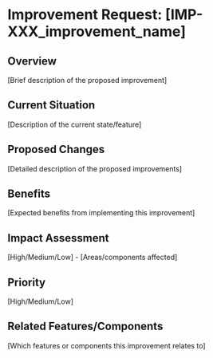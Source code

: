# Improvement Request: [IMP-XXX_improvement_name]

## Overview
[Brief description of the proposed improvement]

## Current Situation
[Description of the current state/feature]

## Proposed Changes
[Detailed description of the proposed improvements]

## Benefits
[Expected benefits from implementing this improvement]

## Impact Assessment
[High/Medium/Low] - [Areas/components affected]

## Priority
[High/Medium/Low]

## Related Features/Components
[Which features or components this improvement relates to]
